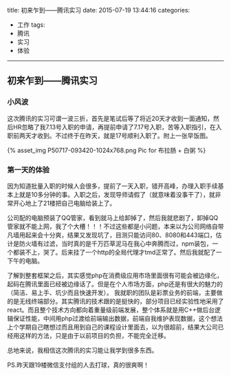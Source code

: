 title: 初来乍到——腾讯实习
date: 2015-07-19 13:44:16
categories: 
- 工作
tags:
- 腾讯
- 实习
- 体验
---

## 初来乍到——腾讯实习

### 小风波

这次腾讯的实习可谓一波三折，首先是笔试后等了将近20天才收到一面通知，然后HR忽略了我7.13号入职的申请，再提前申请了7.17号入职，苦等入职指引，在入职前两天才收到。不过终于在昨天，就是17号顺利入职了。附上一张早饭图。

{% asset_img P50717-093420-1024x768.png Pic for 布拉肠 + 白粥 %}

### 第一天的体验

因为知道批量入职的时候人会很多，提前了一天入职，错开高峰，办理入职手续基本上就是10多分钟的事。入职之后，发现导师请假了（就意味着没事干了），就非常开心地上了21楼把自己电脑给装上了。

公司配的电脑预装了QQ管家，看到就马上给卸掉了，然后我就悲剧了，卸掉QQ管家就不能上网，我了个大槽！！！不过这些都是小问题，本来以为公司网络自带凡墙用起来会十分爽，结果又发现坑了，目测只能访问80、8080和443端口，估计是防火墙有过滤，当时真的是千万匹草泥马在我心中奔腾而过，npm装包，一个都装不上，哭了。后来挂了一个http的全局代理才tmd正常了。然后我就配了一下午的电脑。

了解到整套框架之后，其实感觉php在消费级应用市场里面很有可能会被边缘化，起码在腾讯里面已经被边缘话了。但是在个人市场方面，php还是有很大的魅力的（简洁、易上手、坑少而且快速开发）。
我就职的团队是彩票业务的前端，主要做的是无线终端部分。其实腾讯的技术跟的是挺快的，部分项目已经实验性地采用了react。而且整个技术方向都向着重量级前端发展，整个体系就是用C++做后台逻辑保证性能，中间用php过渡给前端输出数据，前端自我维护表现数据，这个想法上个学期自己瞎想过而且用到自己的课程设计里面去，以为很超前，结果大公司已经用这样的方法，只是由于以前项目的负担，不能完全迁移。

总地来说，我相信这次腾讯的实习能让我学到很多东西。

PS.昨天跟19楼微信支付组的人去打球，真的很爽啊！